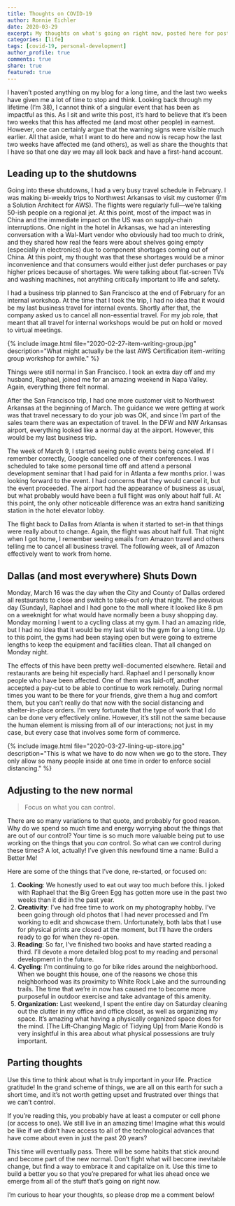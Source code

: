 ```yaml
---
title: Thoughts on COVID-19
author: Ronnie Eichler
date: 2020-03-29
excerpt: My thoughts on what's going on right now, posted here for posterity.
categories: [life]
tags: [covid-19, personal-development]
author_profile: true
comments: true
share: true
featured: true
---
```


I haven’t posted anything on my blog for a long time, and the last two weeks have given me a lot of time to stop and think. Looking back through my lifetime (I’m 38), I cannot think of a singular event that has been as impactful as this. As I sit and write this post, it’s hard to believe that it’s been two weeks that this has affected me (and most other people) in earnest. However, one can certainly argue that the warning signs were visible much earlier. All that aside, what I want to do here and now is recap how the last two weeks have affected me (and others), as well as share the thoughts that I have so that one day we may all look back and have a first-hand account.

## Leading up to the shutdowns

Going into these shutdowns, I had a very busy travel schedule in February. I was making bi-weekly trips to Northwest Arkansas to visit my customer (I’m a Solution Architect for AWS). The flights were regularly full—we’re talking 50-ish people on a regional jet. At this point, most of the impact was in China and the immediate impact on the US was on supply-chain interruptions. One night in the hotel in Arkansas, we had an interesting conversation with a Wal-Mart vendor who obviously had too much to drink, and they shared how real the fears were about shelves going empty (especially in electronics) due to component shortages coming out of China. At this point, my thought was that these shortages would be a minor inconvenience and that consumers would either just defer purchases or pay higher prices because of shortages. We were talking about flat-screen TVs and washing machines, not anything critically important to life and safety.

I had a business trip planned to San Francisco at the end of February for an internal workshop. At the time that I took the trip, I had no idea that it would be my last business travel for internal events. Shortly after that, the company asked us to cancel all non-essential travel. For my job role, that meant that all travel for internal workshops would be put on hold or moved to virtual meetings.

{% include image.html file="2020-02-27-item-writing-group.jpg" description="What might actually be the last AWS Certification item-writing group workshop for awhile." %}

Things were still normal in San Francisco. I took an extra day off and my husband, Raphael, joined me for an amazing weekend in Napa Valley. Again, everything there felt normal.

After the San Francisco trip, I had one more customer visit to Northwest Arkansas at the beginning of March. The guidance we were getting at work was that travel necessary to do your job was OK, and since I’m part of the sales team there was an expectation of travel. In the DFW and NW Arkansas airport, everything looked like a normal day at the airport. However, this would be my last business trip. 

The week of March 9, I started seeing public events being canceled. If I remember correctly, Google cancelled one of their conferences. I was scheduled to take some personal time off and attend a personal development seminar that I had paid for in Atlanta a few months prior. I was looking forward to the event. I had concerns that they would cancel it, but the event proceeded. The airport had the appearance of business as usual, but what probably would have been a full flight was only about half full. At this point, the only other noticeable difference was an extra hand sanitizing station in the hotel elevator lobby.

The flight back to Dallas from Atlanta is when it started to set-in that things were really about to change. Again, the flight was about half full. That night when I got home, I remember seeing emails from Amazon travel and others telling me to cancel all business travel. The following week, all of Amazon effectively went to work from home.

## Dallas (and most everywhere) Shuts Down

Monday, March 16 was the day when the City and County of Dallas ordered all restaurants to close and switch to take-out only that night. The previous day (Sunday), Raphael and I had gone to the mall where it looked like 8 pm on a weeknight for what would have normally been a busy shopping day. Monday morning I went to a cycling class at my gym. I had an amazing ride, but I had no idea that it would be my last visit to the gym for a long time. Up to this point, the gyms had been staying open but were going to extreme lengths to keep the equipment and facilities clean. That all changed on Monday night.

The effects of this have been pretty well-documented elsewhere. Retail and restaurants are being hit especially hard. Raphael and I personally know people who have been affected. One of them was laid-off, another accepted a pay-cut to be able to continue to work remotely. During normal times you want to be there for your friends, give them a hug and comfort them, but you can’t really do that now with the social distancing and shelter-in-place orders. I’m very fortunate that the type of work that I do can be done very effectively online. However, it’s still not the same because the human element is missing from all of our interactions; not just in my case, but every case that involves some form of commerce.

{% include image.html file="2020-03-27-lining-up-store.jpg" description="This is what we have to do now when we go to the store. They only allow so many people inside at one time in order to enforce social distancing." %}

## Adjusting to the new normal

> Focus on what you can control.

There are so many variations to that quote, and probably for good reason.
Why do we spend so much time and energy worrying about the things that are out of our control? Your time is so much more valuable being put to use working on the things that you *can* control. So what can we control during these times? A lot, actually! I’ve given this newfound time a name: Build a Better Me!

Here are some of the things that I’ve done, re-started, or focused on:

1. **Cooking**: We honestly used to eat out way too much before this. I joked with Raphael that the Big Green Egg has gotten more use in the past two weeks than it did in the past year.
2. **Creativity**: I’ve had free time to work on my photography hobby. I’ve been going through old photos that I had never processed and I’m working to edit and showcase them. Unfortunately, both labs that I use for physical prints are closed at the moment, but I’ll have the orders ready to go for when they re-open.
3. **Reading**: So far, I’ve finished two books and have started reading a third. I’ll devote a more detailed blog post to my reading and personal development in the future.
4. **Cycling**: I’m continuing to go for bike rides around the neighborhood. When we bought this house, one of the reasons we chose this neighborhood was its proximity to White Rock Lake and the surrounding trails. The time that we’re in now has caused me to become more purposeful in outdoor exercise and take advantage of this amenity.
5. **Organization:** Last weekend, I spent the entire day on Saturday cleaning out the clutter in my office and office closet, as well as organizing my space. It’s amazing what having a physically organized space does for the mind. [The Lift-Changing Magic of Tidying Up] from Marie Kondō is very insightful in this area about what physical possessions are truly important.

## Parting thoughts

Use this time to think about what is truly important in your life. Practice gratitude! In the grand scheme of things, we are all on this earth for such a short time, and it’s not worth getting upset and frustrated over things that we can’t control.

If you’re reading this, you probably have at least a computer or cell phone (or access to one). We still live in an amazing time! Imagine what this would be like if we didn’t have access to all of the technological advances that have come about even in just the past 20 years?

This time will eventually pass. There will be some habits that stick around and become part of the new normal. Don’t fight what will become inevitable change, but find a way to embrace it and capitalize on it. Use this time to build a better you so that you’re prepared for what lies ahead once we emerge from all of the stuff that’s going on right now.

I’m curious to hear your thoughts, so please drop me a comment below!
